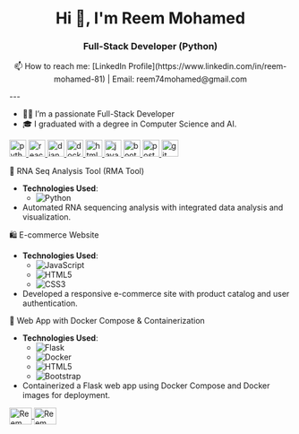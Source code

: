<h1 align="center">Hi 👋, I'm Reem Mohamed</h1>
<h3 align="center">Full-Stack Developer (Python)</h3>
<p align="center">
  📫 How to reach me: 
  [LinkedIn Profile](https://www.linkedin.com/in/reem-mohamed-81) | Email: reem74mohamed@gmail.com
</p>
---

- 👩‍💻 I’m a passionate Full-Stack Developer 
- 🎓 I graduated with a degree in Computer Science and AI.

<p align="left"> 
  <a href="https://www.python.org" target="_blank" rel="noreferrer"> 
    <img src="https://img.shields.io/badge/-Python-3776AB?style=flat&logo=python&logoColor=white" alt="python" height="30"/> 
  </a>
  <a href="https://reactjs.org/" target="_blank" rel="noreferrer"> 
    <img src="https://img.shields.io/badge/-React-61DAFB?style=flat&logo=react&logoColor=black" alt="react" height="30"/> 
  </a>
  <a href="https://www.djangoproject.com/" target="_blank" rel="noreferrer"> 
    <img src="https://img.shields.io/badge/-Django-092E20?style=flat&logo=django&logoColor=white" alt="django" height="30"/> 
  </a>
  <a href="https://www.docker.com/" target="_blank" rel="noreferrer"> 
    <img src="https://img.shields.io/badge/-Docker-2496ED?style=flat&logo=docker&logoColor=white" alt="docker" height="30"/> 
  </a>
  <a href="https://www.w3.org/html/" target="_blank" rel="noreferrer"> 
    <img src="https://img.shields.io/badge/-HTML5-E34F26?style=flat&logo=html5&logoColor=white" alt="html5" height="30"/> 
  </a>
  <a href="https://developer.mozilla.org/en-US/docs/Web/JavaScript" target="_blank" rel="noreferrer"> 
    <img src="https://img.shields.io/badge/-JavaScript-F7DF1E?style=flat&logo=javascript&logoColor=black" alt="javascript" height="30"/> 
  </a>
  <a href="https://getbootstrap.com" target="_blank" rel="noreferrer"> 
    <img src="https://img.shields.io/badge/-Bootstrap-563D7C?style=flat&logo=bootstrap&logoColor=white" alt="bootstrap" height="30"/> 
  </a>
  <a href="https://www.postgresql.org" target="_blank" rel="noreferrer"> 
    <img src="https://img.shields.io/badge/-PostgreSQL-336791?style=flat&logo=postgresql&logoColor=white" alt="postgresql" height="30"/> 
  </a>
  <a href="https://git-scm.com/" target="_blank" rel="noreferrer"> 
    <img src="https://img.shields.io/badge/-Git-F05032?style=flat&logo=git&logoColor=white" alt="git" height="30"/> 
  </a>
</p>

 🧬 RNA Seq Analysis Tool (RMA Tool)
- **Technologies Used**: 
  - ![Python](https://img.shields.io/badge/-Python-3776AB?style=flat&logo=python&logoColor=white)
- Automated RNA sequencing analysis with integrated data analysis and visualization.

 🛍️ E-commerce Website
- **Technologies Used**: 
  - ![JavaScript](https://img.shields.io/badge/-JavaScript-F7DF1E?style=flat&logo=javascript&logoColor=black)
  - ![HTML5](https://img.shields.io/badge/-HTML5-E34F26?style=flat&logo=html5&logoColor=white)
  - ![CSS3](https://img.shields.io/badge/-CSS3-1572B6?style=flat&logo=css3&logoColor=white)
- Developed a responsive e-commerce site with product catalog and user authentication.

🐳 Web App with Docker Compose & Containerization
- **Technologies Used**: 
  - ![Flask](https://img.shields.io/badge/-Flask-000000?style=flat&logo=flask&logoColor=white)
  - ![Docker](https://img.shields.io/badge/-Docker-2496ED?style=flat&logo=docker&logoColor=white)
  - ![HTML5](https://img.shields.io/badge/-HTML5-E34F26?style=flat&logo=html5&logoColor=white)
  - ![Bootstrap](https://img.shields.io/badge/-Bootstrap-563D7C?style=flat&logo=bootstrap&logoColor=white)
- Containerized a Flask web app using Docker Compose and Docker images for deployment.

<p align="left">
  <a href="https://www.linkedin.com/in/reem-mohamed-81" target="blank">
    <img align="center" src="https://raw.githubusercontent.com/rahuldkjain/github-profile-readme-generator/master/src/images/icons/Social/linked-in-alt.svg" alt="Reem Mohamed LinkedIn" height="30" width="40" />
  </a>
  <a href="https://github.com/reemmohamed74" target="blank">
    <img align="center" src="https://raw.githubusercontent.com/rahuldkjain/github-profile-readme-generator/master/src/images/icons/Social/github.svg" alt="Reem Mohamed GitHub" height="30" width="40" />
  </a>
</p>


